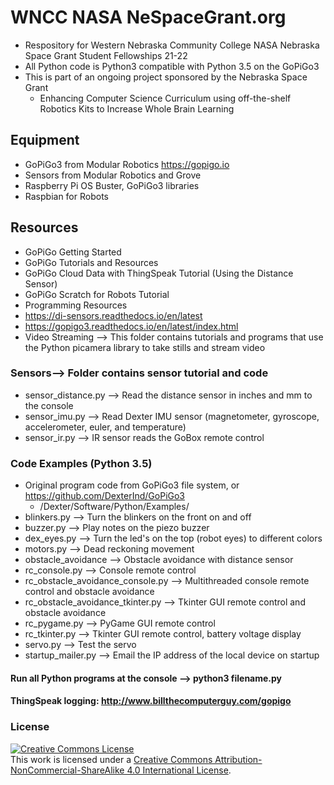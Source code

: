 # WNCC NASA NeSpaceGrant.org
- Respository for Western Nebraska Community College NASA Nebraska Space Grant Student Fellowships 21-22
- All Python code is Python3 compatible with Python 3.5 on the GoPiGo3
- This is part of an ongoing project sponsored by the Nebraska Space Grant
  - Enhancing Computer Science Curriculum using off-the-shelf Robotics Kits to Increase Whole Brain Learning
## Equipment
- GoPiGo3 from Modular Robotics https://gopigo.io
- Sensors from Modular Robotics and Grove
- Raspberry Pi OS Buster, GoPiGo3 libraries
- Raspbian for Robots
## Resources
- GoPiGo Getting Started
- GoPiGo Tutorials and Resources
- GoPiGo Cloud Data with ThingSpeak Tutorial (Using the Distance Sensor)
- GoPiGo Scratch for Robots Tutorial
- Programming Resources
- https://di-sensors.readthedocs.io/en/latest
- https://gopigo3.readthedocs.io/en/latest/index.html
- Video Streaming --> This folder contains tutorials and programs that use the Python picamera library to take stills and stream video
### Sensors--> Folder contains sensor tutorial and code
- sensor_distance.py --> Read the distance sensor in inches and mm to the console
- sensor_imu.py --> Read Dexter IMU sensor (magnetometer, gyroscope, accelerometer, euler, and temperature)
- sensor_ir.py --> IR sensor reads the GoBox remote control
### Code Examples (Python 3.5)
- Original program code from GoPiGo3 file system, or https://github.com/DexterInd/GoPiGo3
  - /Dexter/Software/Python/Examples/
- blinkers.py --> Turn the blinkers on the front on and off
- buzzer.py --> Play notes on the piezo buzzer
- dex_eyes.py --> Turn the led's on the top (robot eyes) to different colors
- motors.py --> Dead reckoning movement
- obstacle_avoidance --> Obstacle avoidance with distance sensor
- rc_console.py --> Console remote control
- rc_obstacle_avoidance_console.py --> Multithreaded console remote control and obstacle avoidance
- rc_obstacle_avoidance_tkinter.py --> Tkinter GUI remote control and obstacle avoidance
- rc_pygame.py --> PyGame GUI remote control
- rc_tkinter.py --> Tkinter GUI remote control, battery voltage display
- servo.py --> Test the servo
- startup_mailer.py --> Email the IP address of the local device on startup
#### Run all Python programs at the console --> python3 filename.py
#### ThingSpeak logging: http://www.billthecomputerguy.com/gopigo 
### License
<a rel="license" href="http://creativecommons.org/licenses/by-nc-sa/4.0/"><img alt="Creative Commons License" style="border-width:0" src="https://i.creativecommons.org/l/by-nc-sa/4.0/88x31.png" /></a><br />This work is licensed under a <a rel="license" href="http://creativecommons.org/licenses/by-nc-sa/4.0/">Creative Commons Attribution-NonCommercial-ShareAlike 4.0 International License</a>.
